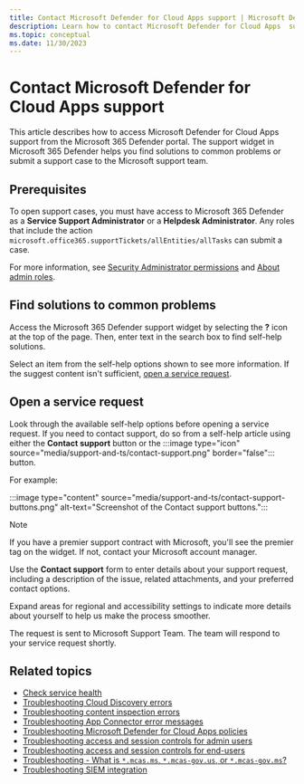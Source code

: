 ```yaml
---
title: Contact Microsoft Defender for Cloud Apps support | Microsoft Defender for Cloud Apps
description: Learn how to contact Microsoft Defender for Cloud Apps  support
ms.topic: conceptual
ms.date: 11/30/2023
---
```


# Contact Microsoft Defender for Cloud Apps support

This article describes how to access Microsoft Defender for Cloud Apps support from the Microsoft 365 Defender portal. The support widget in Microsoft 365 Defender helps you find solutions to common problems or submit a support case to the Microsoft support team.

## Prerequisites

To open support cases, you must have access to Microsoft 365 Defender as a **Service Support Administrator** or a **Helpdesk Administrator**. Any roles that include the action `microsoft.office365.supportTickets/allEntities/allTasks` can submit a case.

For more information, see [Security Administrator permissions](/azure/active-directory/roles/permissions-reference#security-administrator) and [About admin roles](/microsoft-365/admin/add-users/about-admin-roles?view=o365-worldwide&preserve-view=true).

## Find solutions to common problems

Access the Microsoft 365 Defender support widget by selecting the **?** icon at the top of the page. Then, enter text in the search box to find self-help solutions.

Select an item from the self-help options shown to see more information. If the suggest content isn't sufficient, [open a service request](#open-a-service-request).

## Open a service request

Look through the available self-help options before opening a service request. If you need to contact support, do so from a self-help article using either the **Contact support** button or the :::image type="icon" source="media/support-and-ts/contact-support.png" border="false"::: button.

For example:

:::image type="content" source="media/support-and-ts/contact-support-buttons.png" alt-text="Screenshot of the Contact support buttons."::: 

> [!NOTE]
> If you have a premier support contract with Microsoft, you'll see the premier tag on the widget. If not, contact your Microsoft account manager.

Use the **Contact support** form to enter details about your support request, including a description of the issue, related attachments, and your preferred contact options. 

Expand areas for regional and accessibility settings to indicate more details about yourself to help us make the process smoother.

The request is sent to Microsoft Support Team. The team will respond to your service request shortly.

## Related topics

- [Check service health](/microsoft-365/enterprise/view-service-health)
- [Troubleshooting Cloud Discovery errors](troubleshooting-cloud-discovery.md)
- [Troubleshooting content inspection errors](troubleshooting-content-inspection.md)
- [Troubleshooting App Connector error messages](troubleshooting-api-connectors-using-error-messages.md)
- [Troubleshooting Microsoft Defender for Cloud Apps policies](troubleshoot-policies.md)
- [Troubleshooting access and session controls for admin users](troubleshooting-proxy.md)
- [Troubleshooting access and session controls for end-users](troubleshooting-proxy-end-users.md)
- [Troubleshooting - What is `*.mcas.ms`, `*.mcas-gov.us`, or `*.mcas-gov.ms`?](troubleshooting-proxy-url.md)
- [Troubleshooting SIEM integration](troubleshooting-siem.md)
